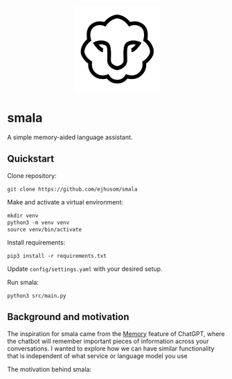 <div align="center">
 <img alt="smala" height="200px" src="https://raw.githubusercontent.com/ejhusom/smala/refs/heads/main/assets/smala-logo.png">
</div>

# smala

A simple memory-aided language assistant.


## Quickstart


Clone repository:

```
git clone https://github.com/ejhusom/smala
```

Make and activate a virtual environment:

```
mkdir venv
python3 -m venv venv
source venv/bin/activate
```

Install requirements:

```
pip3 install -r requirements.txt
```

Update `config/settings.yaml` with your desired setup.

Run smala:

```
python3 src/main.py
```


## Background and motivation

The inspiration for smala came from the [Memory](https://openai.com/index/memory-and-new-controls-for-chatgpt/) feature of ChatGPT, where the chatbot will remember important pieces of information across your conversations.
I wanted to explore how we can have similar functionality that is independent of what service or language model you use

The motivation behind smala:


<!-- ## Tests -->

<!-- ``` -->
<!-- pytest tests/ -->
<!-- ``` -->

